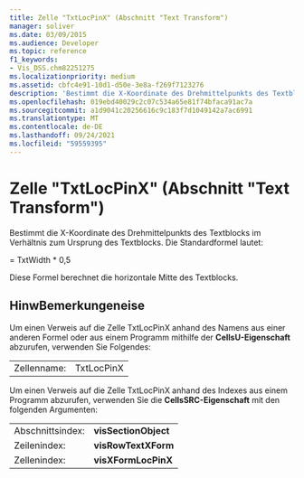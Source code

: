 ```yaml
---
title: Zelle "TxtLocPinX" (Abschnitt "Text Transform")
manager: soliver
ms.date: 03/09/2015
ms.audience: Developer
ms.topic: reference
f1_keywords:
- Vis_DSS.chm82251275
ms.localizationpriority: medium
ms.assetid: cbfc4e91-10d1-d50e-3e8a-f269f7123276
description: 'Bestimmt die X-Koordinate des Drehmittelpunkts des Textblocks im Verhältnis zum Ursprung des Textblocks. Die Standardformel lautet:'
ms.openlocfilehash: 019ebd40029c2c07c534a65e81f74bfaca91ac7a
ms.sourcegitcommit: a1d9041c20256616c9c183f7d1049142a7ac6991
ms.translationtype: MT
ms.contentlocale: de-DE
ms.lasthandoff: 09/24/2021
ms.locfileid: "59559395"
---
```

# <a name="txtlocpinx-cell-text-transform-section"></a>Zelle "TxtLocPinX" (Abschnitt "Text Transform")

Bestimmt die  X-Koordinate des Drehmittelpunkts des Textblocks im Verhältnis zum Ursprung des Textblocks. Die Standardformel lautet: 
  
= TxtWidth \* 0,5
  
Diese Formel berechnet die horizontale Mitte des Textblocks.
  
## <a name="remarks"></a>HinwBemerkungeneise

Um einen Verweis auf die Zelle TxtLocPinX anhand des Namens aus einer anderen Formel oder aus einem Programm mithilfe der **CellsU-Eigenschaft** abzurufen, verwenden Sie Folgendes: 
  
|||
|:-----|:-----|
| Zellenname:  <br/> | TxtLocPinX  <br/> |
   
Um einen Verweis auf die Zelle TxtLocPinX anhand des Indexes aus einem Programm abzurufen, verwenden Sie die **CellsSRC-Eigenschaft** mit den folgenden Argumenten: 
  
|||
|:-----|:-----|
| Abschnittsindex:  <br/> |**visSectionObject** <br/> |
| Zeilenindex:  <br/> |**visRowTextXForm** <br/> |
| Zellenindex:  <br/> |**visXFormLocPinX** <br/> |
   

